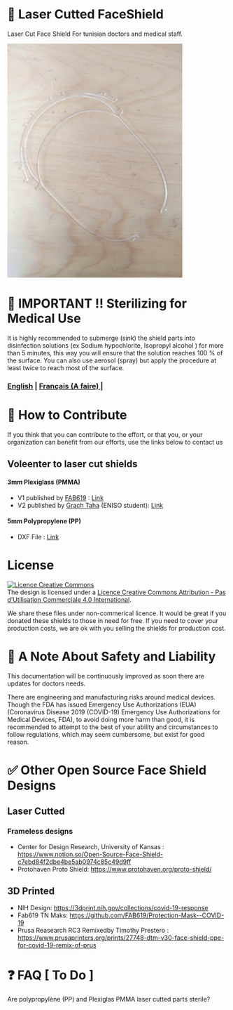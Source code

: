 # 🥽 Laser Cutted FaceShield 
Laser Cut Face Shield For tunisian doctors and medical staff. 

<img alt="Prototype picture" src="./images/PMMA-LaserCut-FaceShield-frame.jpg" width="400">


# 🚫 IMPORTANT !! Sterilizing for Medical Use
It is highly recommended to submerge (sink) the shield parts into disinfection solutions (ex Sodium hypochlorite, Isopropyl alcohol )
for more than 5 minutes, this way you will ensure that the solution reaches 100 % of the surface. You can also use aerosol (spray) but apply the procedure at least twice to reach most of the surface.


### [English](./README.md) |  [Français (A faire) ](./README_FR.md) | 

# 💪 How to Contribute
If you think that you can contribute to the effort, or that you, or your organization can benefit from our efforts, use the links below to contact us

## Voleenter to laser cut shields
#### 3mm Plexiglass (PMMA) 
* V1 published by [FAB619](https://github.com/FAB619) : [Link](https://github.com/FAB619/Protection-Mask-Laser-Cut-/tree/master/PMMA-V1)
* V2 published by [Grach Taha](http://grabcad.com/library/visiere-decoupe-laser-1) (ENISO student): [Link](https://github.com/FAB619/Protection-Mask-Laser-Cut-/tree/master/PMMA-V2)
#### 5mm Polypropylene (PP)
* DXF File : [Link](https://github.com/FAB619/Protection-Mask-Laser-Cut-/tree/master/PP-V1)

# License 
<a rel="license" href="http://creativecommons.org/licenses/by-nc/4.0/"><img alt="Licence Creative Commons" style="border-width:0" src="https://i.creativecommons.org/l/by-nc/4.0/88x31.png" /></a><br />The design is licensed under a <a rel="license" href="http://creativecommons.org/licenses/by-nc/4.0/">Licence Creative Commons Attribution - Pas d’Utilisation Commerciale 4.0 International</a>.

We share these files under non-commerical licence. It would be great if you donated these shields to those in need for free. If you need to cover your production costs, we are ok with you selling the shields for production cost.

# 🚧 A Note About Safety and Liability
This documentation will be continuously improved as soon there are updates for doctors needs.

There are engineering and manufacturing risks around medical devices. Though the FDA has issued Emergency Use Authorizations (EUA) (Coronavirus Disease 2019 (COVID-19) Emergency Use Authorizations for Medical Devices, FDA), to avoid doing more harm than good, it is recommended to attempt to the best of your ability and circumstances to follow regulations, which may seem cumbersome, but exist for good reason.

# ✅ Other Open Source Face Shield Designs
## Laser Cutted 
### Frameless designs
- Center for Design Research, University of Kansas : https://www.notion.so/Open-Source-Face-Shield-c7ebd84f2dbe4be5ab0974c85c49d9ff
- Protohaven Proto Shield: https://www.protohaven.org/proto-shield/
## 3D Printed
- NIH Design: https://3dprint.nih.gov/collections/covid-19-response
- Fab619 TN Maks: https://github.com/FAB619/Protection-Mask--COVID-19
- Prusa Reasearch RC3 Remixedby Timothy Prestero : https://www.prusaprinters.org/prints/27748-dtm-v30-face-shield-ppe-for-covid-19-remix-of-prus

# ❓ FAQ [ To Do ]
Are polypropylène (PP) and Plexiglas PMMA laser cutted parts sterile? 
